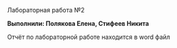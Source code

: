 Лабораторная работа №2 


**Выполнили: Полякова Елена, Стифеев Никита**


Отчёт по лабораторной работе находится в word файл 

